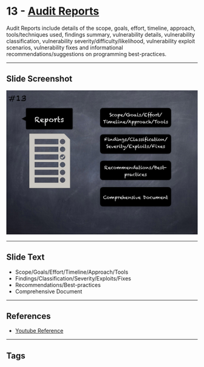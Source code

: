 
# 13 - [Audit Reports](./Audit%20Reports.md)

Audit Reports include details of the scope, goals, effort, timeline, approach, tools/techniques used, findings summary, vulnerability details, vulnerability classification, vulnerability severity/difficulty/likelihood, vulnerability exploit scenarios, vulnerability fixes and informational recommendations/suggestions on programming best-practices.
___
## Slide Screenshot
![013.png](../../images/6.Audit%20Techniques%20and%20Tools%20101/013.png)
___
## Slide Text
- Scope/Goals/Effort/Timeline/Approach/Tools
- Findings/Classification/Severity/Exploits/Fixes
- Recommendations/Best-practices
- Comprehensive Document
___
## References
- [Youtube Reference](https://youtu.be/M0C7z3TE5Go?t=1042)
___
## Tags
